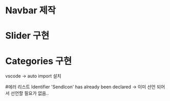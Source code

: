 # Navbar 제작

# Slider 구현

# Categories 구현

vscode -> auto import 설치 



#에러 리스트
 Identifier 'SendIcon' has already been declared -> 이미 선언 되어서 선언할 필요가 없음..
